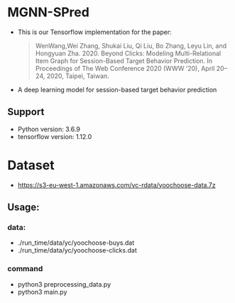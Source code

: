 # MGNN-SPred
- This is our Tensorflow implementation for the paper:
  > WenWang,Wei Zhang, Shukai Liu, Qi Liu, Bo Zhang, Leyu Lin, and Hongyuan Zha. 2020. Beyond Clicks: Modeling Multi-Relational Item Graph for Session-Based Target Behavior Prediction. In Proceedings of The Web Conference 2020 (WWW ’20), April 20–24, 2020, Taipei, Taiwan.


- A deep learning model for session-based target behavior prediction

## Support
- Python version: 3.6.9
- tensorflow version: 1.12.0

# Dataset
- https://s3-eu-west-1.amazonaws.com/yc-rdata/yoochoose-data.7z

## Usage:
### data:
- ./run_time/data/yc/yoochoose-buys.dat
- ./run_time/data/yc/yoochoose-clicks.dat

### command
- python3 preprocessing_data.py
- python3 main.py
